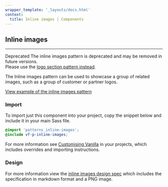 ```yaml
---
wrapper_template: '_layouts/docs.html'
context:
  title: Inline images | Components
---
```


## Inline images

<hr>

<span class="p-label--deprecated">Deprecated</span> The inline images pattern is deprecated and may be removed in future versions.<br>Please use the <a href="/docs/patterns/logo-section">logo section pattern instead</a>.

The Inline images pattern can be used to showcase a group of related images, such as a group of customer or partner logos.

<div class="embedded-example"><a href="/docs/examples/patterns/inline-images/" class="js-example">
View example of the inline images pattern
</a></div>

### Import

To import just this component into your project, copy the snippet below and include it in your main Sass file.

```scss
@import 'patterns_inline-images';
@include vf-p-inline-images;
```

For more information see [Customising Vanilla](/docs/customising-vanilla/) in your projects, which includes overrides and importing instructions.

### Design

For more information view the [inline images design spec](https://github.com/ubuntudesign/vanilla-design/tree/master/Inline%20images) which includes the specification in markdown format and a PNG image.
